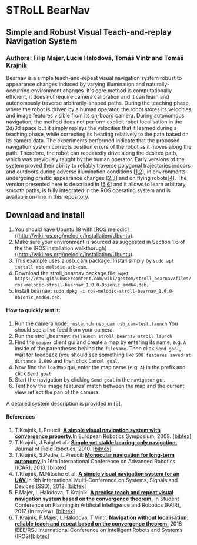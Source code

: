 # STRoLL BearNav 
## Simple and Robust Visual Teach-and-replay Navigation System

### Authors: Filip Majer, Lucie Halodová, Tomáš Vintr and Tomáš Krajník

Bearnav is a simple teach-and-repeat visual navigation system robust to appearance changes induced by varying illumination and naturally-occurring environment changes. It's core method is computationally efficient, it does not require camera calibration and it can learn and autonomously traverse arbitrarily-shaped paths. During the teaching phase, where the robot is driven by a human operator, the robot stores its velocities and image features visible from its on-board camera.  During autonomous navigation, the method does not perform explicit robot localisation in the 2d/3d space but it simply replays the velocities that it learned during a teaching phase, while correcting its heading relatively to the path based on its camera data. The experiments performed indicate that the proposed navigation system corrects position errors of the robot as it moves along the path. Therefore, the robot can repeatedly drive along the desired path, which was previously taught by the human operator.
Early versions of the system proved their ability to reliably traverse polygonal trajectories indoors and outdoors during adverse illumination conditions [[1,2](#references)], in environments undergoing drastic appearance changes [[2,3](#references)] and on flying robots[[4](#references)].
The version presented here is described in [[5,6](#references)] and it allows to learn arbitrary, smooth paths, is fully integrated in the ROS operating system and is available on-line in this repository.

## Download and install

1. You should have Ubuntu 18 with [ROS melodic]((http://wiki.ros.org/melodic/Installation/Ubuntu).
1. Make sure your environment is sourced as suggested in Section 1.6 of the the [ROS installation walkthorugh]((http://wiki.ros.org/melodic/Installation/Ubuntu).
1. This example uses a [usb_cam](http://wiki.ros.org/usb_cam) package. Install simply by `sudo apt install ros-melodic-usb-cam`.
1. Download the stroll_bearnav package file: `wget https://raw.githubusercontent.com/wiki/gestom/stroll_bearnav/files/ros-melodic-stroll-bearnav_1.0.0-0bionic_amd64.deb`.
1. Install bearnav: `sudo dpkg -i ros-melodic-stroll-bearnav_1.0.0-0bionic_amd64.deb`.

#### How to quickly test it:
1. Run the camera node: `roslaunch usb_cam usb_cam-test.launch` You should see a live feed from your camera.
1. Run the stroll_bearnav: `roslaunch stroll_bearnav stroll.launch`
1. Find the `mapper` client gui and create a map by entering its name, e.g. `A` inside of the parentheses behind the `fileName`. Then click `Send goal`, wait for feedback (you should see something like `500 features saved at distance 0.000` and then click `Cancel goal`.
1. Now find the `loadMap` gui, enter the map name (e.g. `A`) in the prefix and click `Send goal`
1. Start the navigation by clicking `Send goal` in the `navigator` gui.
1. Test how the image features' match between the map and the current view reflect the pan of the camera.

A detailed system description is provided in [[5](#references)].

#### References
1. T.Krajnik, L.Preucil: <b>[A simple visual navigation system with convergence property.](http://raw.githubusercontent.com/wiki/gestom/stroll_bearnav/papers/convergence.pdf)</b>In European Robotics Symposium, 2008. [[bibtex](http://raw.githubusercontent.com/wiki/gestom/stroll_bearnav/files/convergence.bib)]
1. T.Krajnik, J.Faigl et al.: <b>[Simple yet stable bearing-only navigation.](http://raw.githubusercontent.com/wiki/gestom/stroll_bearnav/papers/surfnav.pdf)</b> Journal of Field Robotics, 2010. [[bibtex](http://raw.githubusercontent.com/wiki/gestom/stroll_bearnav/files/surfnav.bib)]
1. T.Krajnik, S.Pedre, L.Preucil: <b>[Monocular navigation for long-term autonomy.](http://raw.githubusercontent.com/wiki/gestom/stroll_bearnav/papers/longterm.pdf)</b>In 16th International Conference on Advanced Robotics (ICAR), 2013. [[bibtex](http://raw.githubusercontent.com/wiki/gestom/stroll_bearnav/files/longterm.bib)]
1. T.Krajnik, M.Nitsche et al: <b>[A simple visual navigation system for an UAV.](http://raw.githubusercontent.com/wiki/gestom/stroll_bearnav/papers/uav.pdf)</b>In 9th International Multi-Conference on Systems, Signals and Devices (SSD), 2012. [[bibtex](http://raw.githubusercontent.com/wiki/gestom/stroll_bearnav/files/uav.bib)]
1. F.Majer, L.Halodova, T.Krajnik: <b>[A precise teach and repeat visual navigation system based on the convergence theorem.](http://raw.githubusercontent.com/wiki/gestom/stroll_bearnav/papers/pair.pdf)</b> In Student Conference on Planning in Artificial Intelligence and Robotics (PAIR), 2017 (in review). [[bibtex](http://raw.githubusercontent.com/wiki/gestom/stroll_bearnav/files/pair.bib)]
1. T.Krajnik, F.Majer, L.Halodova, T.Vintr: <b>[Navigation without localisation: reliable teach and repeat based on the convergence theorem.](http://raw.githubusercontent.com/wiki/gestom/stroll_bearnav/papers/iros_2018.pdf)</b> 2018 IEEE/RSJ International Conference on Intelligent Robots and Systems (IROS)[[bibtex](http://raw.githubusercontent.com/wiki/gestom/stroll_bearnav/files/iros_2018.bib)]
